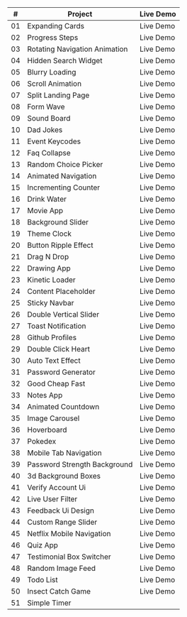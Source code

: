 | #   | Project                       | Live Demo |
| --- | ----------------------------- | --------- |
| 01  | Expanding Cards               | Live Demo |
| 02  | Progress Steps                | Live Demo |
| 03  | Rotating Navigation Animation | Live Demo |
| 04  | Hidden Search Widget          | Live Demo |
| 05  | Blurry Loading                | Live Demo |
| 06  | Scroll Animation              | Live Demo |
| 07  | Split Landing Page            | Live Demo |
| 08  | Form Wave                     | Live Demo |
| 09  | Sound Board                   | Live Demo |
| 10  | Dad Jokes                     | Live Demo |
| 11  | Event Keycodes                | Live Demo |
| 12  | Faq Collapse                  | Live Demo |
| 13  | Random Choice Picker          | Live Demo |
| 14  | Animated Navigation           | Live Demo |
| 15  | Incrementing Counter          | Live Demo |
| 16  | Drink Water                   | Live Demo |
| 17  | Movie App                     | Live Demo |
| 18  | Background Slider             | Live Demo |
| 19  | Theme Clock                   | Live Demo |
| 20  | Button Ripple Effect          | Live Demo |
| 21  | Drag N Drop                   | Live Demo |
| 22  | Drawing App                   | Live Demo |
| 23  | Kinetic Loader                | Live Demo |
| 24  | Content Placeholder           | Live Demo |
| 25  | Sticky Navbar                 | Live Demo |
| 26  | Double Vertical Slider        | Live Demo |
| 27  | Toast Notification            | Live Demo |
| 28  | Github Profiles               | Live Demo |
| 29  | Double Click Heart            | Live Demo |
| 30  | Auto Text Effect              | Live Demo |
| 31  | Password Generator            | Live Demo |
| 32  | Good Cheap Fast               | Live Demo |
| 33  | Notes App                     | Live Demo |
| 34  | Animated Countdown            | Live Demo |
| 35  | Image Carousel                | Live Demo |
| 36  | Hoverboard                    | Live Demo |
| 37  | Pokedex                       | Live Demo |
| 38  | Mobile Tab Navigation         | Live Demo |
| 39  | Password Strength Background  | Live Demo |
| 40  | 3d Background Boxes           | Live Demo |
| 41  | Verify Account Ui             | Live Demo |
| 42  | Live User Filter              | Live Demo |
| 43  | Feedback Ui Design            | Live Demo |
| 44  | Custom Range Slider           | Live Demo |
| 45  | Netflix Mobile Navigation     | Live Demo |
| 46  | Quiz App                      | Live Demo |
| 47  | Testimonial Box Switcher      | Live Demo |
| 48  | Random Image Feed             | Live Demo |
| 49  | Todo List                     | Live Demo |
| 50  | Insect Catch Game             | Live Demo |
| 51  | Simple Timer                  |           |
